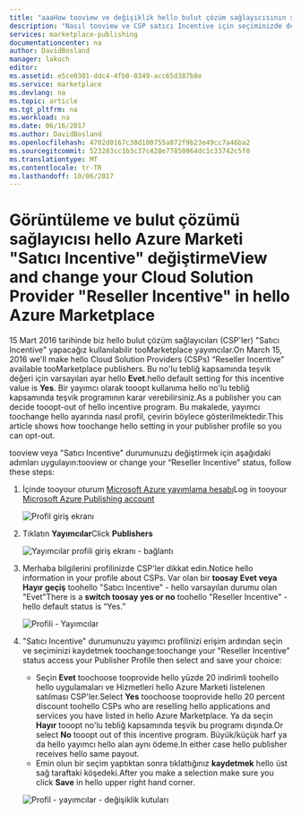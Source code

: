 ```yaml
---
title: "aaaHow tooview ve değişiklik hello bulut çözüm sağlayıcısının satıcı Incentive | Microsoft Docs"
description: "Nasıl tooview ve CSP satıcı Incentive için seçiminizde değişiklik"
services: marketplace-publishing
documentationcenter: na
author: DavidBosland
manager: lakoch
editor: 
ms.assetid: e5ce0301-ddc4-4fb0-8349-acc65d387b8e
ms.service: marketplace
ms.devlang: na
ms.topic: article
ms.tgt_pltfrm: na
ms.workload: na
ms.date: 06/16/2017
ms.author: DavidBosland
ms.openlocfilehash: 4702d0167c38d100755a872f9b23e49cc7a46ba2
ms.sourcegitcommit: 523283cc1b3c37c428e77850964dc1c33742c5f0
ms.translationtype: MT
ms.contentlocale: tr-TR
ms.lasthandoff: 10/06/2017
---
```

# <a name="view-and-change-your-cloud-solution-provider-reseller-incentive-in-hello-azure-marketplace"></a><span data-ttu-id="6e5d9-103">Görüntüleme ve bulut çözümü sağlayıcısı hello Azure Marketi "Satıcı Incentive" değiştirme</span><span class="sxs-lookup"><span data-stu-id="6e5d9-103">View and change your Cloud Solution Provider "Reseller Incentive" in hello Azure Marketplace</span></span>
<span data-ttu-id="6e5d9-104">15 Mart 2016 tarihinde biz hello bulut çözüm sağlayıcıları (CSP'ler) "Satıcı Incentive" yapacağız kullanılabilir tooMarketplace yayımcılar.</span><span class="sxs-lookup"><span data-stu-id="6e5d9-104">On March 15, 2016 we'll make hello Cloud Solution Providers (CSPs) “Reseller Incentive” available tooMarketplace publishers.</span></span>  <span data-ttu-id="6e5d9-105">Bu no'lu tebliğ kapsamında teşvik değeri için varsayılan ayar hello **Evet**.</span><span class="sxs-lookup"><span data-stu-id="6e5d9-105">hello default setting for this incentive value is **Yes**.</span></span>  <span data-ttu-id="6e5d9-106">Bir yayımcı olarak tooopt kullanıma hello no'lu tebliğ kapsamında teşvik programının karar verebilirsiniz.</span><span class="sxs-lookup"><span data-stu-id="6e5d9-106">As a publisher you can decide tooopt-out of hello incentive program.</span></span>  <span data-ttu-id="6e5d9-107">Bu makalede, yayımcı toochange hello ayarında nasıl profil, çevirin böylece gösterilmektedir.</span><span class="sxs-lookup"><span data-stu-id="6e5d9-107">This article shows how toochange hello setting in your publisher profile so you can opt-out.</span></span>

<span data-ttu-id="6e5d9-108">tooview veya "Satıcı Incentive" durumunuzu değiştirmek için aşağıdaki adımları uygulayın:</span><span class="sxs-lookup"><span data-stu-id="6e5d9-108">tooview or change your “Reseller Incentive” status, follow these steps:</span></span>

1. <span data-ttu-id="6e5d9-109">İçinde tooyour oturum [Microsoft Azure yayımlama hesabı](https://publish.windowsazure.com/workspace)</span><span class="sxs-lookup"><span data-stu-id="6e5d9-109">Log in tooyour [Microsoft Azure Publishing account](https://publish.windowsazure.com/workspace)</span></span>

   ![Profil giriş ekranı][1]
2. <span data-ttu-id="6e5d9-111">Tıklatın **Yayımcılar**</span><span class="sxs-lookup"><span data-stu-id="6e5d9-111">Click **Publishers**</span></span>

   ![Yayımcılar profili giriş ekranı - bağlantı][2]
3. <span data-ttu-id="6e5d9-113">Merhaba bilgilerini profilinizde CSP'ler dikkat edin.</span><span class="sxs-lookup"><span data-stu-id="6e5d9-113">Notice hello information in your profile about CSPs.</span></span>  <span data-ttu-id="6e5d9-114">Var olan bir **toosay Evet veya Hayır geçiş** toohello "Satıcı Incentive" - hello varsayılan durumu olan "Evet"</span><span class="sxs-lookup"><span data-stu-id="6e5d9-114">There is a **switch toosay yes or no** toohello "Reseller Incentive" - hello default status is “Yes.”</span></span>

   ![Profili - Yayımcılar][3]
4. <span data-ttu-id="6e5d9-116">"Satıcı Incentive" durumunuzu yayımcı profilinizi erişim ardından seçin ve seçiminizi kaydetmek toochange:</span><span class="sxs-lookup"><span data-stu-id="6e5d9-116">toochange your "Reseller Incentive" status access your Publisher Profile then select and save your choice:</span></span>

   * <span data-ttu-id="6e5d9-117">Seçin **Evet** toochoose tooprovide hello yüzde 20 indirimli toohello hello uygulamaları ve Hizmetleri hello Azure Marketi listelenen satılması CSP'ler.</span><span class="sxs-lookup"><span data-stu-id="6e5d9-117">Select **Yes** toochoose tooprovide hello 20 percent discount toohello CSPs who are reselling hello applications and services you have listed in hello Azure Marketplace.</span></span>  <span data-ttu-id="6e5d9-118">Ya da seçin **Hayır** tooopt no'lu tebliğ kapsamında teşvik bu programı dışında.</span><span class="sxs-lookup"><span data-stu-id="6e5d9-118">Or select **No** tooopt out of this incentive program.</span></span>  <span data-ttu-id="6e5d9-119">Büyük/küçük harf ya da hello yayımcı hello alan aynı ödeme.</span><span class="sxs-lookup"><span data-stu-id="6e5d9-119">In either case hello publisher receives hello same payout.</span></span>
   * <span data-ttu-id="6e5d9-120">Emin olun bir seçim yaptıktan sonra tıklattığınız **kaydetmek** hello üst sağ taraftaki köşedeki.</span><span class="sxs-lookup"><span data-stu-id="6e5d9-120">After you make a selection make sure you click **Save** in hello upper right hand corner.</span></span>

   ![Profil - yayımcılar - değişiklik kutuları][4]

[1]: ./media/marketplace-publishing-csp-incentive/profile-stock.png
[2]: ./media/marketplace-publishing-csp-incentive/profile-boxes.png
[3]: ./media/marketplace-publishing-csp-incentive/profile-publishers-boxes.png
[4]: ./media/marketplace-publishing-csp-incentive/profile-publishers-change-boxes.png
